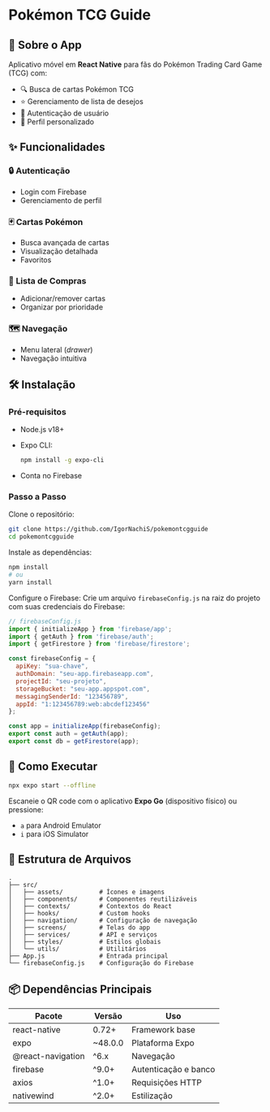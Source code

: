 # Pokémon TCG Guide

## 📱 Sobre o App

Aplicativo móvel em **React Native** para fãs do Pokémon Trading Card Game (TCG) com:

* 🔍 Busca de cartas Pokémon TCG
* ⭐ Gerenciamento de lista de desejos
* 🔐 Autenticação de usuário
* 👤 Perfil personalizado

## ✨ Funcionalidades

### 🔒 Autenticação

* Login com Firebase
* Gerenciamento de perfil

### 🃏 Cartas Pokémon

* Busca avançada de cartas
* Visualização detalhada
* Favoritos

### 🛒 Lista de Compras

* Adicionar/remover cartas
* Organizar por prioridade

### 🗺️ Navegação

* Menu lateral (*drawer*)
* Navegação intuitiva

## 🛠️ Instalação

### Pré-requisitos

* Node.js v18+
* Expo CLI:

  ```bash
  npm install -g expo-cli
  ```
* Conta no Firebase

### Passo a Passo

Clone o repositório:

```bash
git clone https://github.com/IgorNachiS/pokemontcgguide
cd pokemontcgguide
```

Instale as dependências:

```bash
npm install
# ou
yarn install
```

Configure o Firebase:
Crie um arquivo `firebaseConfig.js` na raiz do projeto com suas credenciais do Firebase:

```js
// firebaseConfig.js
import { initializeApp } from 'firebase/app';
import { getAuth } from 'firebase/auth';
import { getFirestore } from 'firebase/firestore';

const firebaseConfig = {
  apiKey: "sua-chave",
  authDomain: "seu-app.firebaseapp.com",
  projectId: "seu-projeto",
  storageBucket: "seu-app.appspot.com",
  messagingSenderId: "123456789",
  appId: "1:123456789:web:abcdef123456"
};

const app = initializeApp(firebaseConfig);
export const auth = getAuth(app);
export const db = getFirestore(app);
```

## 🚀 Como Executar

```bash
npx expo start --offline
```

Escaneie o QR code com o aplicativo **Expo Go** (dispositivo físico) ou pressione:

* `a` para Android Emulator
* `i` para iOS Simulator

## 📂 Estrutura de Arquivos

```
.
├── src/
│   ├── assets/          # Ícones e imagens
│   ├── components/      # Componentes reutilizáveis
│   ├── contexts/        # Contextos do React
│   ├── hooks/           # Custom hooks
│   ├── navigation/      # Configuração de navegação
│   ├── screens/         # Telas do app
│   ├── services/        # API e serviços
│   ├── styles/          # Estilos globais
│   └── utils/           # Utilitários
├── App.js               # Entrada principal
└── firebaseConfig.js    # Configuração do Firebase
```

## 📦 Dependências Principais

| Pacote            | Versão   | Uso                  |
| ----------------- | -------- | -------------------- |
| react-native      | 0.72+    | Framework base       |
| expo              | \~48.0.0 | Plataforma Expo      |
| @react-navigation | ^6.x     | Navegação            |
| firebase          | ^9.0+    | Autenticação e banco |
| axios             | ^1.0+    | Requisições HTTP     |
| nativewind        | ^2.0+    | Estilização          |
